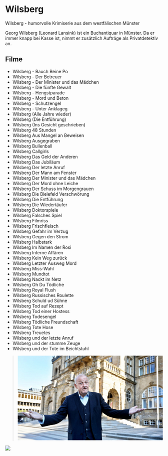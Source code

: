 # Wilsberg

Wilsberg - humorvolle Krimiserie aus dem westfälischen Münster

Georg Wilsberg (Leonard Lansink) ist ein Buchantiquar in Münster. Da er immer knapp bei Kasse ist, nimmt er zusätzlich Aufträge als Privatdetektiv an.

## Filme

* Wilsberg - Bauch Beine Po
* Wilsberg - Der Betreuer
* Wilsberg - Der Minister und das Mädchen
* Wilsberg - Die fünfte Gewalt
* Wilsberg - Hengstparade
* Wilsberg - Mord und Beton
* Wilsberg - Schutzengel
* Wilsberg - Unter Anklageg
* Wilsberg (Alle Jahre wieder)
* Wilsberg (Die Entführung)
* Wilsberg (Ins Gesicht geschrieben)
* Wilsberg 48 Stunden
* Wilsberg Aus Mangel an Beweisen
* Wilsberg Ausgegraben
* Wilsberg Bullenball
* Wilsberg Callgirls
* Wilsberg Das Geld der Anderen
* Wilsberg Das Jubiläum
* Wilsberg Der letzte Anruf
* Wilsberg Der Mann am Fenster
* Wilsberg Der Minister und das Mädchen
* Wilsberg Der Mord ohne Leiche
* Wilsberg Der Schuss im Morgengrauen
* Wilsberg Die Bielefeld Verschwörung
* Wilsberg Die Entführung
* Wilsberg Die Wiedertäufer
* Wilsberg Doktorspiele
* Wilsberg Falsches Spiel
* Wilsberg Filmriss
* Wilsberg Frischfleisch
* Wilsberg Gefahr im Verzug
* Wilsberg Gegen den Strom
* Wilsberg Halbstark
* Wilsberg Im Namen der Rosi
* Wilsberg Interne Affären
* Wilsberg Kein Weg zurück
* Wilsberg Letzter Ausweg Mord
* Wilsberg Miss-Wahl
* Wilsberg Mundtot
* Wilsberg Nackt im Netz
* Wilsberg Oh Du Tödliche
* Wilsberg Royal Flush
* Wilsberg Russisches Roulette
* Wilsberg Schuld ud Sühne
* Wilsberg Tod auf Rezept
* Wilsberg Tod einer Hostess
* Wilsberg Todesengel
* Wilsberg Tödliche Freundschaft
* Wilsberg Tote Hose
* Wilsberg Treuetes
* Wilsberg und der letzte Anruf
* Wilsberg und der stumme Zeuge
* Wilsberg und der Tote im Beichtstuhl


>![Bild Schauspieler Leonard Lansink (Georg Wilsberg)](/wilsberg.jpg)

<img src="https://images.app.goo.gl/SwGKw9H2QYnAGnD38"/>
